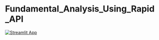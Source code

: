 # Fundamental_Analysis_Using_Rapid_API

[![Streamlit App](https://static.streamlit.io/badges/streamlit_badge_black_white.svg)](https://share.streamlit.io/saychelsea11/fundamental_analysis_using_rapid_api_private/main/Streamlit_App/fundamental_analysis_streamlit_yf97_private.py)
